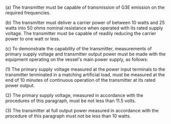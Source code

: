(a) The transmitter must be capable of transmission of G3E emission on the required frequencies.
              

(b) The transmitter must deliver a carrier power of between 10 watts and 25 watts into 50 ohms nominal resistance when operated with its rated supply voltage. The transmitter must be capable of readily reducing the carrier power to one watt or less.

(c) To demonstrate the capability of the transmitter, measurements of primary supply voltage and transmitter output power must be made with the equipment operating on the vessel's main power supply, as follows:

(1) The primary supply voltage measured at the power input terminals to the transmitter terminated in a matching artificial load, must be measured at the end of 10 minutes of continuous operation of the transmitter at its rated power output.

(2) The primary supply voltage, measured in accordance with the procedures of this paragraph, must be not less than 11.5 volts.

(3) The transmitter at full output power measured in accordance with the procedure of this paragraph must not be less than 10 watts.

